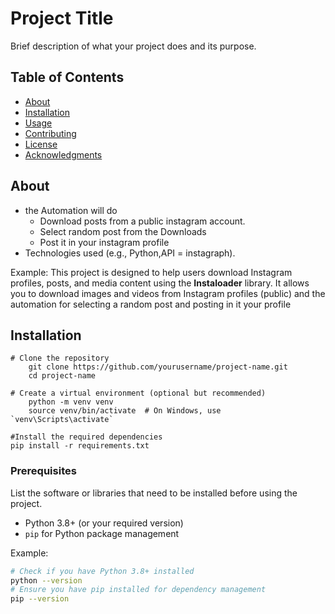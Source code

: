 # Project Title

Brief description of what your project does and its purpose.

## Table of Contents

- [About](#about)
- [Installation](#installation)
- [Usage](#usage)
- [Contributing](#contributing)
- [License](#license)
- [Acknowledgments](#acknowledgments)

## About

- the Automation will do 
    - Download posts from a public instagram account.
    - Select random post from the Downloads
    - Post it in your instagram profile
- Technologies used (e.g., Python,API = instagraph).

Example:
This project is designed to help users download Instagram profiles, posts, and media content using the **Instaloader** library. It allows you to download images and videos from Instagram profiles (public) and the automation for selecting a random post and posting in it your profile

## Installation
    # Clone the repository
        git clone https://github.com/yourusername/project-name.git
        cd project-name

    # Create a virtual environment (optional but recommended)
        python -m venv venv
        source venv/bin/activate  # On Windows, use `venv\Scripts\activate`

    #Install the required dependencies
    pip install -r requirements.txt

    
### Prerequisites

List the software or libraries that need to be installed before using the project.

- Python 3.8+ (or your required version)
- `pip` for Python package management

Example:
```bash
# Check if you have Python 3.8+ installed
python --version
# Ensure you have pip installed for dependency management
pip --version